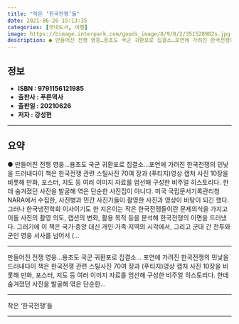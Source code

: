 ```yaml
---
title: "작은 ‘한국전쟁’들"
date: 2021-06-26 15:13:35
categories: [국내도서, 여행]
image: https://bimage.interpark.com/goods_image/8/9/8/2/351528982s.jpg
description: ● 만들어진 전쟁 영웅…용초도 국군 귀환포로 집결소…포연에 가려진 한국전쟁의 민낯을 드러내다이 책은 한국전쟁 관련 스틸사진 70여 장과 (푸티지)영상 캡처 사진 10장을 비롯해 만화, 포스터, 지도 등 여러 이미지 자료를 엄선해 구성한 비주얼 히스토리다. 한데 숨겨졌던 사진을 발굴해
---
```


## **정보**

- **ISBN : 9791156121985**
- **출판사 : 푸른역사**
- **출판일 : 20210626**
- **저자 : 강성현**

------



## **요약**

●  만들어진 전쟁 영웅…용초도 국군 귀환포로 집결소…포연에 가려진 한국전쟁의 민낯을 드러내다이 책은 한국전쟁 관련 스틸사진 70여 장과 (푸티지)영상 캡처 사진 10장을 비롯해 만화, 포스터, 지도 등 여러 이미지 자료를 엄선해 구성한 비주얼 히스토리다. 한데 숨겨졌던 사진을 발굴해 엮은 단순한 사진집이 아니다. 미국 국립문서기록관리청NARA에서 수집한, 사진병과 민간 사진가들이 촬영한 사진과 영상이 바탕이 되긴 했다. 그러나 한국냉전학회 이사이기도 한 지은이는 작은 한국전쟁들이란 문제의식을 가지고 이들 사진의 촬영 의도, 캡션의 변화, 활용 목적 등을 분석해 한국전쟁의 이면을 드러냈다. 그러기에 이 책은 국가·중앙 대신 개인·가족·지역의 시각에서, 그리고 군대 간 전투와 군인 영웅 서사를 넘어서 (...

------

만들어진 전쟁 영웅…용초도 국군 귀환포로 집결소…
포연에 가려진 한국전쟁의 민낯을 드러내다이 책은 한국전쟁 관련 스틸사진 70여 장과 (푸티지)영상 캡처 사진 10장을 비롯해 만화, 포스터, 지도 등 여러 이미지 자료를 엄선해 구성한 비주얼 히스토리다. 한데 숨겨졌던 사진을 발굴해 엮은 단순한... 

------


작은 ‘한국전쟁’들 

------


